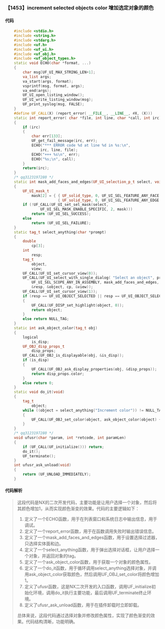 ### 【1453】increment selected objects color 增加选定对象的颜色

#### 代码

```cpp
    #include <stdio.h>  
    #include <string.h>  
    #include <stdarg.h>  
    #include <uf.h>  
    #include <uf_ui.h>  
    #include <uf_obj.h>  
    #include <uf_object_types.h>  
    static void ECHO(char *format, ...)  
    {  
        char msg[UF_UI_MAX_STRING_LEN+1];  
        va_list args;  
        va_start(args, format);  
        vsprintf(msg, format, args);  
        va_end(args);  
        UF_UI_open_listing_window();  
        UF_UI_write_listing_window(msg);  
        UF_print_syslog(msg, FALSE);  
    }  
    #define UF_CALL(X) (report_error( __FILE__, __LINE__, #X, (X)))  
    static int report_error( char *file, int line, char *call, int irc)  
    {  
        if (irc)  
        {  
            char err[133];  
            UF_get_fail_message(irc, err);  
            ECHO("*** ERROR code %d at line %d in %s:\n",  
                irc, line, file);  
            ECHO("+++ %s\n", err);  
            ECHO("%s;\n", call);  
        }  
        return(irc);  
    }  
    /* qq3123197280 */  
    static int mask_add_faces_and_edges(UF_UI_selection_p_t select, void *type)  
    {  
        UF_UI_mask_t  
            mask[2] = { { UF_solid_type, 0, UF_UI_SEL_FEATURE_ANY_FACE },  
                        { UF_solid_type, 0, UF_UI_SEL_FEATURE_ANY_EDGE } };  
        if (!UF_CALL(UF_UI_set_sel_mask(select,  
                UF_UI_SEL_MASK_ENABLE_SPECIFIC, 2, mask)))  
            return (UF_UI_SEL_SUCCESS);  
        else  
            return (UF_UI_SEL_FAILURE);  
    }  
    static tag_t select_anything(char *prompt)  
    {  
        double  
            cp[3];  
        int  
            resp;  
        tag_t  
            object,  
            view;  
        UF_CALL(UF_UI_set_cursor_view(0));  
        UF_CALL(UF_UI_select_with_single_dialog( "Select an object", prompt,  
            UF_UI_SEL_SCOPE_ANY_IN_ASSEMBLY, mask_add_faces_and_edges, NULL,  
            &resp, &object, cp, &view));  
        UF_CALL(UF_UI_set_cursor_view(1));  
        if (resp == UF_UI_OBJECT_SELECTED || resp == UF_UI_OBJECT_SELECTED_BY_NAME)  
        {  
            UF_CALL(UF_DISP_set_highlight(object, 0));  
            return object;  
        }  
        else return NULL_TAG;  
    }  
    static int ask_object_color(tag_t obj)  
    {  
        logical  
            is_disp;  
        UF_OBJ_disp_props_t  
            disp_props;  
        UF_CALL(UF_OBJ_is_displayable(obj, &is_disp));  
        if (is_disp)  
        {  
            UF_CALL(UF_OBJ_ask_display_properties(obj, &disp_props));  
            return disp_props.color;  
        }  
        else return 0;  
    }  
    static void do_it(void)  
    {  
        tag_t  
            object;  
        while ((object = select_anything("Increment color")) != NULL_TAG)  
        {  
            UF_CALL(UF_OBJ_set_color(object, ask_object_color(object) + 1));  
        }  
    }  
    /* qq3123197280 */  
    void ufusr(char *param, int *retcode, int paramLen)  
    {  
        if (UF_CALL(UF_initialize())) return;  
        do_it();  
        UF_terminate();  
    }  
    int ufusr_ask_unload(void)  
    {  
        return (UF_UNLOAD_IMMEDIATELY);  
    }

```

#### 代码解析

> 这段代码是NX的二次开发代码，主要功能是让用户选择一个对象，然后将其颜色增加1，从而实现颜色渐变的效果。代码的主要逻辑如下：
>
> 1. 定义了一个ECHO函数，用于在列表窗口和系统日志中输出信息，用于调试。
> 2. 定义了一个report_error函数，用于在函数调用失败时输出错误信息。
> 3. 定义了一个mask_add_faces_and_edges函数，用于设置选择过滤器，只选择实体面和边。
> 4. 定义了一个select_anything函数，用于弹出选择对话框，让用户选择一个对象，并返回对象的tag。
> 5. 定义了一个ask_object_color函数，用于获取一个对象的颜色属性。
> 6. 定义了一个do_it函数，用于循环调用select_anything选择对象，并调用ask_object_color获取颜色，然后调用UF_OBJ_set_color将颜色增加1。
> 7. 定义了ufusr函数，这是NX二次开发的入口函数，调用UF_initialize初始化环境，调用do_it执行主要功能，最后调用UF_terminate终止环境。
> 8. 定义了ufusr_ask_unload函数，用于在插件卸载时立即卸载。
>
> 总体来说，这段代码通过选择对象并修改颜色属性，实现了颜色渐变的效果。代码结构清晰，功能明确。
>
